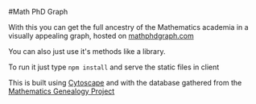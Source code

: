 #Math PhD Graph

With this you can get the full ancestry of the Mathematics academia in a visually appealing graph, hosted on [mathphdgraph.com](http://mathphdgraph.com)

You can also just use it's methods like a library.

To run it just type `npm install` and serve the static files in client

This is built using [Cytoscape](http://js.cytoscape.org/) and with the database gathered from the [Mathematics Genealogy Project](https://www.genealogy.math.ndsu.nodak.edu/index.php)


